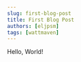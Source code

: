 ```yaml
---
slug: first-blog-post
title: First Blog Post
authors: [eljpsm]
tags: [wattmaven]
---
```


Hello, World!
